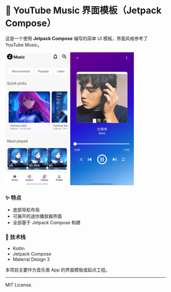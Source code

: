 # 🎵 YouTube Music 界面模板（Jetpack Compose）

这是一个使用 **Jetpack Compose** 编写的简单 UI 模板，界面风格参考了 YouTube Music。

<img src="source/img1.jpeg" alt="App Screenshot" style="width: 200px"/>
<img src="source/img2.jpeg" alt="App Screenshot" style="width: 200px"/>


### ✨ 特点
- 底部导航布局
- 可展开的迷你播放器界面
- 全部基于 Jetpack Compose 构建

### 📱 技术栈
- Kotlin
- Jetpack Compose
- Material Design 3

本项目主要作为音乐类 App 的界面模板或起点工程。

---

MIT License.
